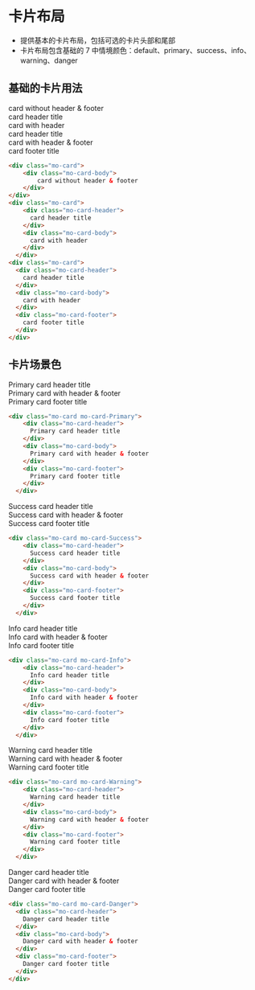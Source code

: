 # 卡片布局

- 提供基本的卡片布局，包括可选的卡片头部和尾部
- 卡片布局包含基础的 7 中情境颜色：default、primary、success、info、warning、danger

<link rel="stylesheet" href="http://localhost:8080/src/definitions/layout/card/card.min.css">

## 基础的卡片用法
<div class="example-prev">
        <a href="javascript:;" title="查看代码" class="example-prev-code"></a>
<div class="mo-card">
    <div class="mo-card-body">
        card without header & footer
    </div>
</div>
<div class="mo-card">
    <div class="mo-card-header">
      card header title
    </div>
    <div class="mo-card-body">
      card with header
    </div>
  </div>

  <div class="mo-card">
    <div class="mo-card-header">
      card header title
    </div>
    <div class="mo-card-body">
      card with header & footer
    </div>
    <div class="mo-card-footer">
      card footer title
    </div>
</div>
</div>

```html
<div class="mo-card">
    <div class="mo-card-body">
        card without header & footer
    </div>
</div>
<div class="mo-card">
    <div class="mo-card-header">
      card header title
    </div>
    <div class="mo-card-body">
      card with header
    </div>
  </div>
<div class="mo-card">
  <div class="mo-card-header">
    card header title
  </div>
  <div class="mo-card-body">
    card with header
  </div>
  <div class="mo-card-footer">
    card footer title
  </div>
</div>
```

## 卡片场景色
<div class="example-prev">
        <a href="javascript:;" title="查看代码" class="example-prev-code"></a>
  <div class="mo-card mo-card-Primary">
    <div class="mo-card-header">
      Primary card header title
    </div>
    <div class="mo-card-body">
      Primary card with header & footer
    </div>
    <div class="mo-card-footer">
      Primary card footer title
    </div>
  </div>
  </div>

```html
<div class="mo-card mo-card-Primary">
    <div class="mo-card-header">
      Primary card header title
    </div>
    <div class="mo-card-body">
      Primary card with header & footer
    </div>
    <div class="mo-card-footer">
      Primary card footer title
    </div>
  </div>
```
<div class="example-prev">
        <a href="javascript:;" title="查看代码" class="example-prev-code"></a>
  <div class="mo-card mo-card-Success">
    <div class="mo-card-header">
      Success card header title
    </div>
    <div class="mo-card-body">
      Success card with header & footer
    </div>
    <div class="mo-card-footer">
      Success card footer title
    </div>
  </div>
  </div>

```html
<div class="mo-card mo-card-Success">
    <div class="mo-card-header">
      Success card header title
    </div>
    <div class="mo-card-body">
      Success card with header & footer
    </div>
    <div class="mo-card-footer">
      Success card footer title
    </div>
  </div>
```
<div class="example-prev">
        <a href="javascript:;" title="查看代码" class="example-prev-code"></a>
  <div class="mo-card mo-card-Info">
    <div class="mo-card-header">
      Info card header title
    </div>
    <div class="mo-card-body">
      Info card with header & footer
    </div>
    <div class="mo-card-footer">
      Info card footer title
    </div>
  </div>
  </div>

```html
<div class="mo-card mo-card-Info">
    <div class="mo-card-header">
      Info card header title
    </div>
    <div class="mo-card-body">
      Info card with header & footer
    </div>
    <div class="mo-card-footer">
      Info card footer title
    </div>
  </div>
```
<div class="example-prev">
        <a href="javascript:;" title="查看代码" class="example-prev-code"></a>
  <div class="mo-card mo-card-Warning">
    <div class="mo-card-header">
      Warning card header title
    </div>
    <div class="mo-card-body">
      Warning card with header & footer
    </div>
    <div class="mo-card-footer">
      Warning card footer title
    </div>
  </div>
  </div>

```html
<div class="mo-card mo-card-Warning">
    <div class="mo-card-header">
      Warning card header title
    </div>
    <div class="mo-card-body">
      Warning card with header & footer
    </div>
    <div class="mo-card-footer">
      Warning card footer title
    </div>
  </div>
```
<div class="example-prev">
        <a href="javascript:;" title="查看代码" class="example-prev-code"></a>
  <div class="mo-card mo-card-Danger">
    <div class="mo-card-header">
      Danger card header title
    </div>
    <div class="mo-card-body">
      Danger card with header & footer
    </div>
    <div class="mo-card-footer">
      Danger card footer title
    </div>
  </div>
  </div>

  ```html
<div class="mo-card mo-card-Danger">
    <div class="mo-card-header">
      Danger card header title
    </div>
    <div class="mo-card-body">
      Danger card with header & footer
    </div>
    <div class="mo-card-footer">
      Danger card footer title
    </div>
  </div>
```

